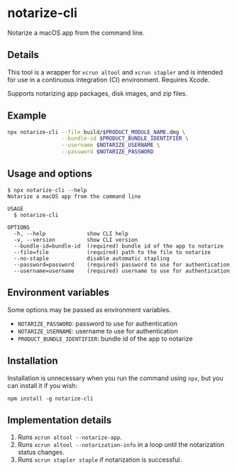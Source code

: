 # notarize-cli

Notarize a macOS app from the command line.

## Details

This tool is a wrapper for `xcrun altool` and `xcrun stapler` and is intended for use in a continuous integration (CI) environment. Requires Xcode.

Supports notarizing app packages, disk images, and zip files.

## Example

```sh
npx notarize-cli --file build/$PRODUCT_MODULE_NAME.dmg \
                 --bundle-id $PRODUCT_BUNDLE_IDENTIFIER \
                 --username $NOTARIZE_USERNAME \
                 --password $NOTARIZE_PASSWORD
```

## Usage and options

```sh-session
$ npx notarize-cli --help
Notarize a macOS app from the command line

USAGE
  $ notarize-cli

OPTIONS
  -h, --help             show CLI help
  -v, --version          show CLI version
  --bundle-id=bundle-id  (required) bundle id of the app to notarize
  --file=file            (required) path to the file to notarize
  --no-staple            disable automatic stapling
  --password=password    (required) password to use for authentication
  --username=username    (required) username to use for authentication
```

## Environment variables

Some options may be passed as environment variables.

- `NOTARIZE_PASSWORD`: password to use for authentication
- `NOTARIZE_USERNAME`: username to use for authentication
- `PRODUCT_BUNDLE_IDENTIFIER`: bundle id of the app to notarize

## Installation

Installation is unnecessary when you run the command using `npx`, but you can install it if you wish:

```sh-session
npm install -g notarize-cli
```

## Implementation details

1. Runs `xcrun altool --notarize-app`.
1. Runs `xcrun altool --notarization-info` in a loop until the notarization status changes.
1. Runs `xcrun stapler staple` if notarization is successful.
